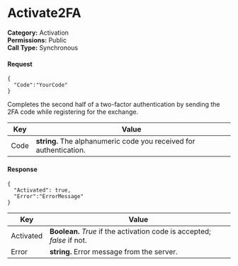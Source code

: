 # Activate2FA

**Category:** Activation\
**Permissions:** Public\
**Call Type:** Synchronous

#### Request <a href="#request" id="request"></a>

```
{
  "Code":"YourCode"
}
```

Completes the second half of a two-factor authentication by sending the 2FA code while registering for the exchange.

| Key  | Value                                                              |
| ---- | ------------------------------------------------------------------ |
| Code | **string.** The alphanumeric code you received for authentication. |

#### Response <a href="#response" id="response"></a>

```
{
  "Activated": true,
  "Error":"ErrorMessage"
}
```

| Key       | Value                                                                   |
| --------- | ----------------------------------------------------------------------- |
| Activated | **Boolean.** _True_ if the activation code is accepted; _false_ if not. |
| Error     | **string.** Error message from the server.                              |

